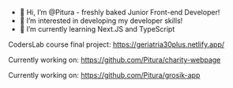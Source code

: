 - 👋 Hi, I’m @Pitura - freshly baked Junior Front-end Developer! 
- 👀 I’m interested in developing my developer skills!
- 🌱 I’m currently learning Next.JS and TypeScript

CodersLab course final project:
https://geriatria30plus.netlify.app/

Currently working on:
https://github.com/Pitura/charity-webpage

Currently working on:
https://github.com/Pitura/grosik-app

<!---
Pitura/Pitura is a ✨ special ✨ repository because its `README.md` (this file) appears on your GitHub profile.
You can click the Preview link to take a look at your changes.
--->
